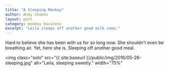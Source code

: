 ```yaml
---
title: "A Sleeping Monkey"
author: Andy Choens
layout: post
category: monkey business
excerpt: "Leila sleeps off another good milk coma."
---
```


Hard to believe she has been with us for so long now. She shouldn't
even be breathing air. Yet, here she is. Sleeping off another good meal.

<img
 class="solo"
 src="{{ site.baseurl }}/public/img/2016/05-26-sleeping.jpg"
 alt="Leila, sleeping sweetly."
 width="75%"
>

